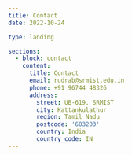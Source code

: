 ```yaml
---
title: Contact
date: 2022-10-24

type: landing

sections:
  - block: contact
    content:
      title: Contact
      email: rudrab@srmist.edu.in
      phone: +91 96744 48326
      address:
        street: UB-619, SRMIST
        city: Kattankulathur
        region: Tamil Nadu
        postcode: '603203'
        country: India
        country_code: IN
---
```

